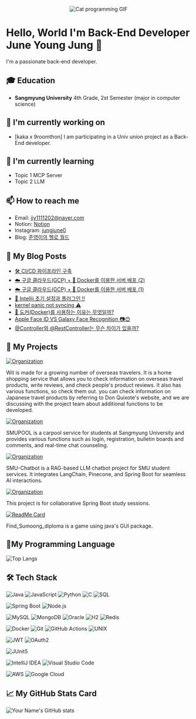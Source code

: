 <p align="center">
  <img src="https://media0.giphy.com/media/v1.Y2lkPTc5MGI3NjExbHp6bmtjZmJieXdoN2kwcnBla29tdTQ1dDh2Y3lzc2xhN21tZTN6YyZlcD12MV9pbnRlcm5hbF9naWZfYnlfaWQmY3Q9Zw/aNqEFrYVnsS52/giphy.gif" alt="Cat programming GIF">
</p>

# Hello, World I'm Back-End Developer June Young Jung 👋

I'm a passionate back-end developer. 

## 🎓 Education

- **Sangmyung University**
  4th Grade, 2st Semester (major in computer science)

## 🔭 I'm currently working on

- [kaka x 9roomthon] I am participating in a Univ union project as a Back-End developer.

## 🌱 I'm currently learning

- Topic 1 MCP Server
- Topic 2 LLM 

## 📫 How to reach me

- Email: [jjy1111202@naver.com](mailto:jjy1111202@naver.com)
- Notion: [Notion](https://reflective-gruyere-28d.notion.site/1e8844bc141a8020a1dee3f6d60d0743?pvs=73)
- Instagram: [jungjune0](https://www.instagram.com/jungjune0/)
- Blog: [준영이의 헬로 월드](https://blog.naver.com/jungjune0)

## 📕 My Blog Posts

- [🛠️ CI/CD 파이프라인 구축](https://blog.naver.com/jungjune0/223915356254)
- [☁️ 구글 클라우드(GCP) + 🐳 Docker를 이용한 서버 배포 (2)](https://blog.naver.com/jungjune0/223913173033)
- [☁️ 구글 클라우드(GCP) + 🐳 Docker를 이용한 서버 배포 (1)](https://blog.naver.com/jungjune0/223881511617)
- [🤗 Intellij 초기 설정과 플러그인 !!](https://blog.naver.com/jungjune0/223759178405)
- [kernel panic not syncing ⚠️](https://blog.naver.com/jungjune0/223665153072)
- [🐳 도커(Docker)를 사용하는 이유는 무엇일까?](https://blog.naver.com/jungjune0/223658680682)
- [Apple Face ID VS Galaxy Face Recognition 📷😊](https://blog.naver.com/jungjune0/223640970514)
- [@Controller와 @RestController는 무슨 차이가 있을까?](https://blog.naver.com/jungjune0/223636706358)


## 🚀 My Projects

[![Organization](https://img.shields.io/badge/GitHub-Wit--Online--ShoppingMall-blue?style=for-the-badge&logo=github)](https://github.com/UMC6th-Wit)

Wit is made for a growing number of overseas travelers. It is a home shopping service that allows you to check information on overseas travel products, write reviews, and check people's product reviews. It also has various functions, so check them out. you can check information on Japanese travel products by referring to Don Quixote's website, and we are discussing with the project team about additional functions to be developed.

[![Organization](https://img.shields.io/badge/GitHub-SMU--UMC--PROJECT-blue?style=for-the-badge&logo=github)](https://github.com/SMU-UMC-MINI-PROJECT)

SMUPOOL is a carpool service for students at Sangmyung University and provides various functions such as login, registration, bulletin boards and comments, and real-time chat counseling.

[![Organization](https://img.shields.io/badge/GitHub-SAMI--Sangmyung--University--AI--ChatBot-blue?style=for-the-badge&logo=github)](https://github.com/SMU-Chatbot)

SMU-Chatbot is a RAG-based LLM chatbot project for SMU student services. It integrates LangChain, Pinecone, and Spring Boot for seamless AI interactions.

[![Organization](https://img.shields.io/badge/GitHub-UNIV--Spring--Study-blue?style=for-the-badge&logo=github)](https://github.com/UNIV-Spring-Study)

This project is for collaborative Spring Boot study sessions.

[![ReadMe Card](https://github-readme-stats.vercel.app/api/pin/?username=jung0522&repo=Find_Sumoong_diploma&theme=radical)](https://github.com/jung0522/Find_Sumoong_diploma)

Find_Sumoong_diploma is a game using java's GUI package.

## 🌟My Programming Language

![Top Langs](https://github-readme-stats.vercel.app/api/top-langs/?username=Jung0522&layout=compact)

## 🛠 Tech Stack


<!-- Languages -->
![Java](https://img.shields.io/badge/Java-007396?style=for-the-badge&logo=java&logoColor=white)
![JavaScript](https://img.shields.io/badge/JavaScript-F7DF1E?style=for-the-badge&logo=javascript&logoColor=black)
![Python](https://img.shields.io/badge/Python-3776AB?style=for-the-badge&logo=python&logoColor=white)
![C](https://img.shields.io/badge/C-A8B9CC?style=for-the-badge&logo=c&logoColor=white)
![SQL](https://img.shields.io/badge/SQL-003B57?style=for-the-badge&logo=sql&logoColor=white)

<!-- Backend Frameworks -->
![Spring Boot](https://img.shields.io/badge/Spring%20Boot-6DB33F?style=for-the-badge&logo=spring-boot&logoColor=white)
![Node.js](https://img.shields.io/badge/Node.js-339933?style=for-the-badge&logo=nodedotjs&logoColor=white)

<!-- Databases -->
![MySQL](https://img.shields.io/badge/MySQL-4479A1?style=for-the-badge&logo=mysql&logoColor=white)
![MongoDB](https://img.shields.io/badge/MongoDB-47A248?style=for-the-badge&logo=mongodb&logoColor=white)
![Oracle](https://img.shields.io/badge/Oracle-F80000?style=for-the-badge&logo=oracle&logoColor=white)
![H2](https://img.shields.io/badge/H2-4E1F19?style=for-the-badge&logo=h2database&logoColor=white)
![Redis](https://img.shields.io/badge/Redis-DC382D?style=for-the-badge&logo=redis&logoColor=white)

<!-- DevOps & Tools -->
![Docker](https://img.shields.io/badge/Docker-2496ED?style=for-the-badge&logo=docker&logoColor=white)
![Git](https://img.shields.io/badge/Git-F05032?style=for-the-badge&logo=git&logoColor=white)
![GitHub Actions](https://img.shields.io/badge/GitHub_Actions-2088FF?style=for-the-badge&logo=githubactions&logoColor=white)
![UNIX](https://img.shields.io/badge/UNIX-000000?style=for-the-badge&logo=unix&logoColor=white)

<!-- Security -->
![JWT](https://img.shields.io/badge/JWT-000000?style=for-the-badge&logo=JSON%20web%20tokens&logoColor=white)
![OAuth2](https://img.shields.io/badge/OAuth2-EC5990?style=for-the-badge&logo=oauth&logoColor=white)

<!-- Testing -->
![JUnit5](https://img.shields.io/badge/JUnit5-25A162?style=for-the-badge&logo=java&logoColor=white)

<!-- IDE -->
![IntelliJ IDEA](https://img.shields.io/badge/IntelliJ%20IDEA-000000?style=for-the-badge&logo=intellijidea&logoColor=white)
![Visual Studio Code](https://img.shields.io/badge/VSCode-007ACC?style=for-the-badge&logo=visual-studio-code&logoColor=white)

<!-- Cloud/Deployment -->
![AWS](https://img.shields.io/badge/AWS-232F3E?style=for-the-badge&logo=amazon-aws&logoColor=white)
![Google Cloud](https://img.shields.io/badge/Google_Cloud-4285F4?style=for-the-badge&logo=googlecloud&logoColor=white)




## 📈 My GitHub Stats Card

![Your Name's GitHub stats](https://github-readme-stats.vercel.app/api?username=Jung0522&show_icons=true&theme=radical)

